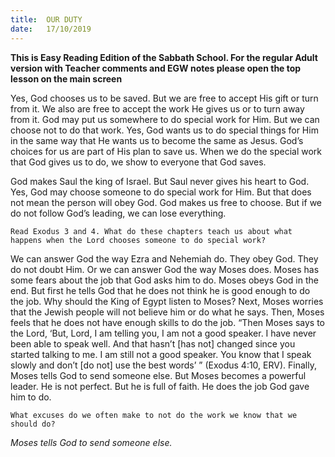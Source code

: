 ```yaml
---
title:  OUR DUTY
date:   17/10/2019
---
```


**This is Easy Reading Edition of the Sabbath School. For the regular Adult version with Teacher comments and EGW notes please open the top lesson on the main screen** 

Yes, God chooses us to be saved. But we are free to accept His gift or turn from it. We also are free to accept the work He gives us or to turn away from it. God may put us somewhere to do special work for Him. But we can choose not to do that work. Yes, God wants us to do special things for Him in the same way that He wants us to become the same as Jesus. God’s choices for us are part of His plan to save us. When we do the special work that God gives us to do, we show to everyone that God saves.

God makes Saul the king of Israel. But Saul never gives his heart to God. Yes, God may choose someone to do  special work for Him. But that does not mean the person will obey God. God makes us free to choose. But if we do not follow God’s leading, we can lose everything. 

`Read Exodus 3 and 4. What do these chapters teach us about what happens when the Lord chooses someone to do special work?`

We can answer God the way Ezra and Nehemiah do. They obey God. They do not doubt Him. Or we can answer God the way Moses does. Moses has some fears about the job that God asks him to do. Moses obeys God in the end. But first he tells God that he does not think he is good enough to do the job. Why should the King of Egypt listen to Moses? Next, Moses worries that the Jewish people will not believe him or do what he says. Then, Moses feels that he does not have enough skills to do the job. “Then Moses says to the Lord, ‘But, Lord, I am telling you, I am not a good speaker. I have never been able to speak well. And that hasn’t [has not] changed since you started talking to me. I am still not a good speaker. You know that I speak slowly and don’t [do not] use the best words’ ” (Exodus 4:10, ERV). Finally, Moses tells God to send someone else. But Moses becomes a powerful leader. He is not perfect. But he is full of faith. He does the job God gave him to do.

`What excuses do we often make to not do the work we know that we should do?`

_Moses tells God to send someone else._